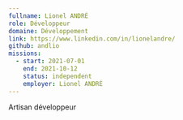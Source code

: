 ```yaml
---
fullname: Lionel ANDRÉ
role: Développeur
domaine: Développement
link: https://www.linkedin.com/in/lionelandre/
github: andlio
missions:
  - start: 2021-07-01
    end: 2021-10-12
    status: independent
    employer: Lionel ANDRÉ
---
```


Artisan développeur
